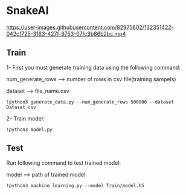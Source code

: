 # SnakeAI


https://user-images.githubusercontent.com/82975802/132351422-042cf725-3163-427f-9753-07fc3b86b2bc.mp4


## Train

1- First you must generate training data using the following command:

num_generate_rows --> number of rows in csv file(training sampels)

dataset --> file_name.csv

```
!python3 generate_data.py --num_generate_rows 500000 --dataset Dataset.csv
```

2- Train model:

```
!python3 model.py
```

## Test

Run following command to test trained model:

model --> path of trained model

```
!python3 machine_learning.py --model Train/model.h5
```
